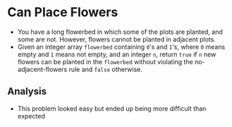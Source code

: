 # Can Place Flowers
- You have a long flowerbed in which some of the plots are planted, and some are not. However, flowers cannot be planted in adjacent plots.
- Given an integer array `flowerbed` containing `0`'s and `1`'s, where `0` means empty and `1` means not empty, and an integer `n`, return `true` if `n` new flowers can be planted in the `flowerbed` without violating the no-adjacent-flowers rule and `false` otherwise.

## Analysis
- This problem looked easy but ended up being more difficult than expected

